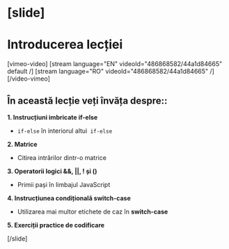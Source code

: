 # [slide]

# Introducerea lecției

[vimeo-video]
[stream language="EN" videoId="486868582/44a1d84665" default /]
[stream language="RO" videoId="486868582/44a1d84665"  /]
[/video-vimeo]

## În această lecție veți învăța despre::

**1. Instrucțiuni imbricate if-else**
- `if-else` în interiorul altui` if-else` 

**2. Matrice**
- Citirea intrărilor dintr-o matrice

**3. Operatorii logici &&, ||, ! și ()**
- Primii pași în limbajul JavaScript

**4. Instrucțiunea condițională switch-case**
- Utilizarea mai multor etichete de caz în **switch-case**

**5. Exerciții practice de codificare**

[/slide]


